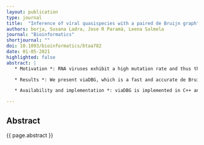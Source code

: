 ```yaml
---
layout: publication
type: journal
title:  "Inference of viral quasispecies with a paired de Bruijn graph"
authors: borja, Susana Ladra, Jose R Paramá, Leena Salmela
journal: "Bioinformatics"
shortjournal: ""
doi: 10.1093/bioinformatics/btaa782
date: 01-05-2021
highlighted: false
abstract: |
   * Motivation *: RNA viruses exhibit a high mutation rate and thus they exist in infected cells as a population of closely related strains called viral quasispecies. The viral quasispecies assembly problem asks to characterize the quasispecies present in a sample from high-throughput sequencing data. We study the de novo version of the problem, where reference sequences of the quasispecies are not available. Current methods for assembling viral quasispecies are either based on overlap graphs or on de Bruijn graphs. Overlap graph-based methods tend to be accurate but slow, whereas de Bruijn graph-based methods are fast but less accurate.

   * Results *: We present viaDBG, which is a fast and accurate de Bruijn graph-based tool for de novo assembly of viral quasispecies. We first iteratively correct sequencing errors in the reads, which allows us to use large k-mers in the de Bruijn graph. To incorporate the paired-end information in the graph, we also adapt the paired de Bruijn graph for viral quasispecies assembly. These features enable the use of long-range information in contig construction without compromising the speed of de Bruijn graph-based approaches. Our experimental results show that viaDBG is both accurate and fast, whereas previous methods are either fast or accurate but not both. In particular, viaDBG has comparable or better accuracy than SAVAGE, while being at least nine times faster. Furthermore, the speed of viaDBG is comparable to PEHaplo but viaDBG is able to retrieve also low abundance quasispecies, which are often missed by PEHaplo.

   * Availability and implementation *: viaDBG is implemented in C++ and it is publicly available at https://bitbucket.org/bfreirec1/viadbg. All datasets used in this article are publicly available at https://bitbucket.org/bfreirec1/data-viadbg/.

---
```


## Abstract

{{ page.abstract }}
